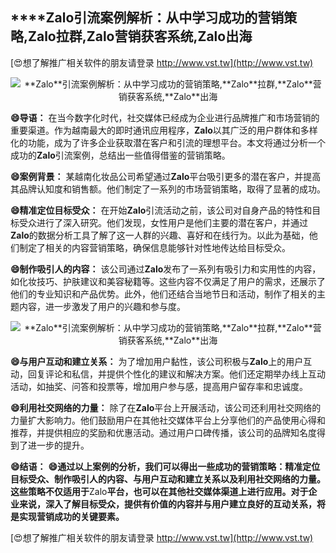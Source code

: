 ## ****Zalo**引流案例解析：从中学习成功的营销策略,**Zalo**拉群,**Zalo**营销获客系统,**Zalo**出海**

[😍想了解推广相关软件的朋友请登录 http://www.vst.tw](http://www.vst.tw)

 <center><img src="https://vst.tw/MP4/tuiguang/png/4.png" alt="**Zalo**引流案例解析：从中学习成功的营销策略,**Zalo**拉群,**Zalo**营销获客系统,**Zalo**出海"></center>

**😄导语：**
在当今数字化时代，社交媒体已经成为企业进行品牌推广和市场营销的重要渠道。作为越南最大的即时通讯应用程序，**Zalo**以其广泛的用户群体和多样化的功能，成为了许多企业获取潜在客户和引流的理想平台。本文将通过分析一个成功的**Zalo**引流案例，总结出一些值得借鉴的营销策略。

**😄案例背景：**
某越南化妆品公司希望通过**Zalo**平台吸引更多的潜在客户，并提高其品牌认知度和销售额。他们制定了一系列的市场营销策略，取得了显著的成功。

**😄精准定位目标受众：**
在开始**Zalo**引流活动之前，该公司对自身产品的特性和目标受众进行了深入研究。他们发现，女性用户是他们主要的潜在客户，并通过**Zalo**的数据分析工具了解了这一人群的兴趣、喜好和在线行为。以此为基础，他们制定了相关的内容营销策略，确保信息能够针对性地传达给目标受众。

**😄制作吸引人的内容：**
该公司通过**Zalo**发布了一系列有吸引力和实用性的内容，如化妆技巧、护肤建议和美容秘籍等。这些内容不仅满足了用户的需求，还展示了他们的专业知识和产品优势。此外，他们还结合当地节日和活动，制作了相关的主题内容，进一步激发了用户的兴趣和参与度。

 <center><img src="https://vst.tw/MP4/tuiguang/png/6.png" alt="**Zalo**引流案例解析：从中学习成功的营销策略,**Zalo**拉群,**Zalo**营销获客系统,**Zalo**出海"></center>

**😄与用户互动和建立关系：**
为了增加用户黏性，该公司积极与**Zalo**上的用户互动，回复评论和私信，并提供个性化的建议和解决方案。他们还定期举办线上互动活动，如抽奖、问答和投票等，增加用户参与感，提高用户留存率和忠诚度。

**😄利用社交网络的力量：**
除了在**Zalo**平台上开展活动，该公司还利用社交网络的力量扩大影响力。他们鼓励用户在其他社交媒体平台上分享他们的产品使用心得和推荐，并提供相应的奖励和优惠活动。通过用户口碑传播，该公司的品牌知名度得到了进一步的提升。

**😄结语：**
**😄通过以上案例的分析，我们可以得出一些成功的营销策略：精准定位目标受众、制作吸引人的内容、与用户互动和建立关系以及利用社交网络的力量。这些策略不仅适用于**Zalo**平台，也可以在其他社交媒体渠道上进行应用。对于企业来说，深入了解目标受众，提供有价值的内容并与用户建立良好的互动关系，将是实现营销成功的关键要素。**

[😍想了解推广相关软件的朋友请登录 http://www.vst.tw](http://www.vst.tw)



